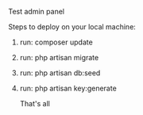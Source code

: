 Test admin panel

Steps to deploy on your local machine:

1) run: composer update
2) run: php artisan migrate
3) run: php artisan db:seed
4) run: php artisan key:generate

   That's all

